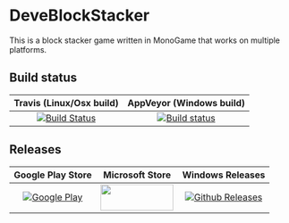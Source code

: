 # DeveBlockStacker
This is a block stacker game written in MonoGame that works on multiple platforms.

## Build status

| Travis (Linux/Osx build) | AppVeyor (Windows build) |
|:------------------------:|:------------------------:|
| [![Build Status](https://travis-ci.org/devedse/DeveBlockStacker.svg?branch=master)](https://travis-ci.org/devedse/DeveBlockStacker) | [![Build status](https://ci.appveyor.com/api/projects/status/datwgk9gb4gmpodi?svg=true)](https://ci.appveyor.com/project/devedse/DeveBlockStacker) |

## Releases

| Google Play Store | Microsoft Store | Windows Releases |
|:-----------------:|:---------------:|:----------------:|
| [![Google Play](https://raw.githubusercontent.com/steverichey/google-play-badge-svg/master/img/en_get.svg?sanitize=true)](https://play.google.com/store/apps/details?id=deveblockstacker_android.deveblockstacker_android) | <a href="http://www.google.nl"><img src="https://assets.windowsphone.com/85864462-9c82-451e-9355-a3d5f874397a/English_get-it-from-MS_InvariantCulture_Default.png" width="130px" height="47px"></a> | [![Github Releases](https://img.shields.io/github/release/devedse/deveblockstacker.svg)](https://github.com/devedse/DeveBlockStacker/releases) |
